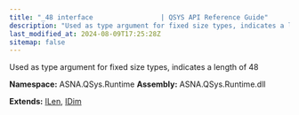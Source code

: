 ```yaml
---
title: "_48 interface                 | QSYS API Reference Guide"
description: "Used as type argument for fixed size types, indicates a length of 48  "
last_modified_at: 2024-08-09T17:25:28Z
sitemap: false
---
```


Used as type argument for fixed size types, indicates a length of 48 

**Namespace:** ASNA.QSys.Runtime
**Assembly:** ASNA.QSys.Runtime.dll

**Extends:** [ILen](/reference/runtime/qsys-runtime/i-len.html), [IDim](/reference/runtime/qsys-runtime/i-dim.html)
<br>
<br>
